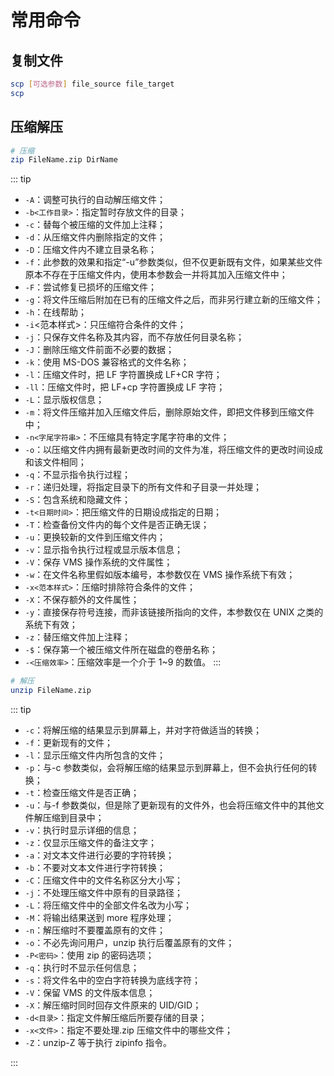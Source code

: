 # 常用命令

## 复制文件

```bash
scp [可选参数] file_source file_target
scp
```

## 压缩解压

```bash
# 压缩
zip FileName.zip DirName
```

::: tip

- `-A`：调整可执行的自动解压缩文件；
- `-b<工作目录>`：指定暂时存放文件的目录；
- `-c`：替每个被压缩的文件加上注释；
- `-d`：从压缩文件内删除指定的文件；
- `-D`：压缩文件内不建立目录名称；
- `-f`：此参数的效果和指定“-u”参数类似，但不仅更新既有文件，如果某些文件原本不存在于压缩文件内，使用本参数会一并将其加入压缩文件中；
- `-F`：尝试修复已损坏的压缩文件；
- `-g`：将文件压缩后附加在已有的压缩文件之后，而非另行建立新的压缩文件；
- `-h`：在线帮助；
- `-i`<范本样式>：只压缩符合条件的文件；
- `-j`：只保存文件名称及其内容，而不存放任何目录名称；
- `-J`：删除压缩文件前面不必要的数据；
- `-k`：使用 MS-DOS 兼容格式的文件名称；
- `-l`：压缩文件时，把 LF 字符置换成 LF+CR 字符；
- `-ll`：压缩文件时，把 LF+cp 字符置换成 LF 字符；
- `-L`：显示版权信息；
- `-m`：将文件压缩并加入压缩文件后，删除原始文件，即把文件移到压缩文件中；
- `-n<字尾字符串>`：不压缩具有特定字尾字符串的文件；
- `-o`：以压缩文件内拥有最新更改时间的文件为准，将压缩文件的更改时间设成和该文件相同；
- `-q`：不显示指令执行过程；
- `-r`：递归处理，将指定目录下的所有文件和子目录一并处理；
- `-S`：包含系统和隐藏文件；
- `-t<日期时间>`：把压缩文件的日期设成指定的日期；
- `-T`：检查备份文件内的每个文件是否正确无误；
- `-u`：更换较新的文件到压缩文件内；
- `-v`：显示指令执行过程或显示版本信息；
- `-V`：保存 VMS 操作系统的文件属性；
- `-w`：在文件名称里假如版本编号，本参数仅在 VMS 操作系统下有效；
- `-x<范本样式>`：压缩时排除符合条件的文件；
- `-X`：不保存额外的文件属性；
- `-y`：直接保存符号连接，而非该链接所指向的文件，本参数仅在 UNIX 之类的系统下有效；
- `-z`：替压缩文件加上注释；
- `-$`：保存第一个被压缩文件所在磁盘的卷册名称；
- `-<压缩效率>`：压缩效率是一个介于 1~9 的数值。
  :::

```bash
# 解压
unzip FileName.zip
```

::: tip

- `-c`：将解压缩的结果显示到屏幕上，并对字符做适当的转换；
- `-f`：更新现有的文件；
- `-l`：显示压缩文件内所包含的文件；
- `-p`：与-c 参数类似，会将解压缩的结果显示到屏幕上，但不会执行任何的转换；
- `-t`：检查压缩文件是否正确；
- `-u`：与-f 参数类似，但是除了更新现有的文件外，也会将压缩文件中的其他文件解压缩到目录中；
- `-v`：执行时显示详细的信息；
- `-z`：仅显示压缩文件的备注文字；
- `-a`：对文本文件进行必要的字符转换；
- `-b`：不要对文本文件进行字符转换；
- `-C`：压缩文件中的文件名称区分大小写；
- `-j`：不处理压缩文件中原有的目录路径；
- `-L`：将压缩文件中的全部文件名改为小写；
- `-M`：将输出结果送到 more 程序处理；
- `-n`：解压缩时不要覆盖原有的文件；
- `-o`：不必先询问用户，unzip 执行后覆盖原有的文件；
- `-P<密码>`：使用 zip 的密码选项；
- `-q`：执行时不显示任何信息；
- `-s`：将文件名中的空白字符转换为底线字符；
- `-V`：保留 VMS 的文件版本信息；
- `-X`：解压缩时同时回存文件原来的 UID/GID；
- `-d<目录>`：指定文件解压缩后所要存储的目录；
- `-x<文件>`：指定不要处理.zip 压缩文件中的哪些文件；
- `-Z`：unzip-Z 等于执行 zipinfo 指令。

:::
